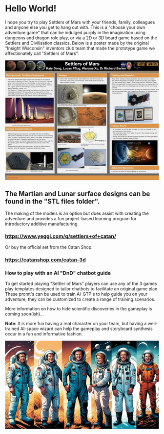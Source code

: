 # Hello World!  

I hope you try to play Settlers of Mars with your friends, family, colleagues and anyone else you get to hang out with. This is a "choose your own adventure game" that can be indulged purply in the imagination using dungeons and dragon role play, or via a 2D or 3D board game based on the Settlers and Civilisation classics. Below is a poster made by the original "Insight Wisconsin" inventors club team that made the prototype game we affectionately call "Settlers of Mars". 

![Poster showing the first test run of Settlers of Mars](Primary_Poster_Insight_Wisconsin.jpeg)

## The Martian and Lunar surface designs can be found in the "STL files folder".

The making of the models is an option but does assist with creating the adventure and provides a fun project-based learning program for introductory additive manufacturing. 
### https://www.yeggi.com/q/settlers+of+catan/

Or buy the official set from the Catan Shop. 
### https://catanshop.com/catan-3d


### How to play with an AI "DnD" chatbot guide
To get started playing "Settler of Mars" players can use any of the 3 games play templates designed to tailor chatbots to facilitate an original game plan. 
These promt's can be used to train AI-GTP's to help guide you on your adventure, they can be customized to create a range of training scenarios. 

More information on how to hide scientific discoveries in the gameplay is coming soon(ish)... 

**Note:** 
It is more fun having a real character on your team, but having a well-trained AI-space wizard can help the gameplay and storyboard synthesis occur in a fun and informative fashion.  

![Characters](Characters/space_characters.webp)

